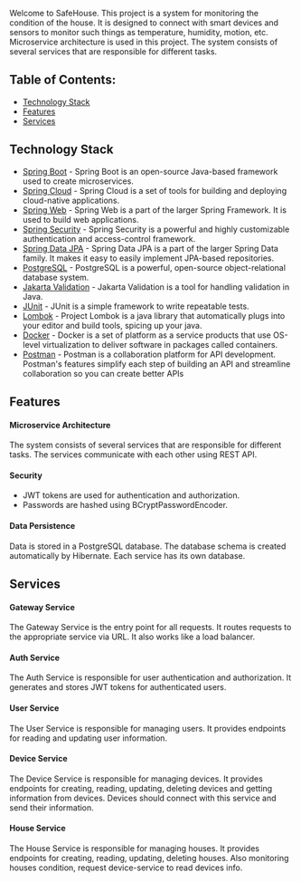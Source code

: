 Welcome to SafeHouse. This project is a system for monitoring the condition of the house. It is designed to connect with smart devices and sensors to monitor such things as temperature, humidity, motion, etc.  
Microservice architecture is used in this project. The system consists of several services that are responsible for different tasks.

## Table of Contents:
- [Technology Stack](#technology-stack)
- [Features](#features)
- [Services](#services)

## Technology Stack
- [Spring Boot](https://spring.io/projects/spring-boot) - Spring Boot is an open-source Java-based framework used to create microservices.
- [Spring Cloud](https://spring.io/projects/spring-cloud) - Spring Cloud is a set of tools for building and deploying cloud-native applications.
- [Spring Web](https://spring.io/guides/gs/serving-web-content/) - Spring Web is a part of the larger Spring Framework. It is used to build web applications.
- [Spring Security](https://spring.io/projects/spring-security) - Spring Security is a powerful and highly customizable authentication and access-control framework.
- [Spring Data JPA](https://spring.io/projects/spring-data-jpa) - Spring Data JPA is a part of the larger Spring Data family. It makes it easy to easily implement JPA-based repositories.
- [PostgreSQL](https://www.postgresql.org/) - PostgreSQL is a powerful, open-source object-relational database system.
- [Jakarta Validation](https://jakarta.ee/specifications/bean-validation/3.1/) - Jakarta Validation is a tool for handling validation in Java.
- [JUnit](https://junit.org/junit5/) - JUnit is a simple framework to write repeatable tests.
- [Lombok](https://projectlombok.org/) - Project Lombok is a java library that automatically plugs into your editor and build tools, spicing up your java.
- [Docker](https://www.docker.com/) - Docker is a set of platform as a service products that use OS-level virtualization to deliver software in packages called containers.
- [Postman](https://www.postman.com/) - Postman is a collaboration platform for API development. Postman's features simplify each step of building an API and streamline collaboration so you can create better APIs

## Features

#### Microservice Architecture
The system consists of several services that are responsible for different tasks.
The services communicate with each other using REST API.

#### Security
- JWT tokens are used for authentication and authorization.
- Passwords are hashed using BCryptPasswordEncoder.

#### Data Persistence
Data is stored in a PostgreSQL database. The database schema is created automatically by Hibernate. Each service has its own database.

## Services

#### Gateway Service
The Gateway Service is the entry point for all requests. It routes requests to the appropriate service via URL. It also works like a load balancer.

#### Auth Service
The Auth Service is responsible for user authentication and authorization. It generates and stores JWT tokens for authenticated users.  

#### User Service
The User Service is responsible for managing users. It provides endpoints for reading and updating user information.

#### Device Service
The Device Service is responsible for managing devices. It provides endpoints for creating, reading, updating, deleting devices and getting information from devices. Devices should connect with this service and send their information.

#### House Service
The House Service is responsible for managing houses. It provides endpoints for creating, reading, updating, deleting houses. Also monitoring houses condition, request device-service to read devices info. 